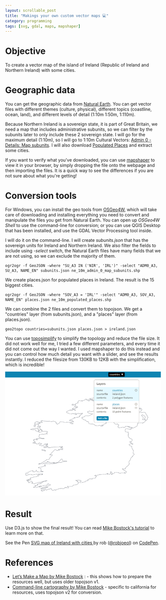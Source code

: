 ```yaml
---
layout: scrollable_post
title: "Makings your own custom vector maps 💻"
category: programming
tags: [svg, gdal, maps, mapshaper]
---
```

# Objective

To create a vector map of the island of Ireland (Republic of Ireland and
  Northern Ireland) with some cities.

# Geographic data

You can get the geographic data from [Natural Earth](https://www.naturalearthdata.com).
You can get vector files with different themes (culture, physical), different
topics (coastline, ocean, land), and different levels of detail
(1:10m 1:50m, 1:110m).

Because Northern Ireland is a sovereign state, it is part of Great Britain, we need
a map that includes administrative subunits, so we can filter by the subunits later to only
include these 2 sovereign state. I will go for the maximum detail (1:10m), so I will go to 1:10m Cultural Vectors: [Admin 0 - Details: Map subunits](https://www.naturalearthdata.com/http//www.naturalearthdata.com/download/10m/cultural/ne_10m_admin_0_map_subunits.zip). I will also download [Populated Places](https://www.naturalearthdata.com/http//www.naturalearthdata.com/download/10m/cultural/ne_10m_populated_places.zip) and extract some cities.

If you want to verify what you've downloaded, you
can use [mapshaper](http://mapshaper.org/) to view it in your
browser, by simply dropping the file onto the webpage and then importing the files. It is a quick way to see the differences if you are not sure about what you're getting!

# Conversion tools

For Windows, you can install the geo tools from [OSGeo4W](https://trac.osgeo.org/osgeo4w/), which will take care of downloading
and installing everything you need to convert and manipulate the files you get from Natural Earth. You can open up *OSGeo4W Shell* to use the command-line for conversion; or you can use QGIS Desktop that has been installed, and use the GDAL Vector Processing tool inside.

I will do it on the command-line. I will create *subunits.json* that has the sovereign units for Ireland and Northern Ireland. We also filter the
fields to include using *-select* switch, the Natural Earth files have many fields that we are not using, so we can exclude the majority of them.

```
ogr2ogr -f GeoJSON -where "SU_A3 IN ('NIR', 'IRL')" -select "ADM0_A3, SU_A3, NAME_EN" subunits.json ne_10m_admin_0_map_subunits.shp
```

We create places.json for populated places in Ireland. The result is the 15 biggest cities.

```
ogr2ogr -f GeoJSON -where "SOV_A3 = 'IRL'" -select "ADM0_A3, SOV_A3, NAME_EN" places.json ne_10m_populated_places.shp
```

We can combine the 2 files and convert them to topojson. We get a "countries" layer (from subunits.json), and a "places" layer (from places.json).

```
geo2topo countries=subunits.json places.json > ireland.json
```

You can use [toposimplify](https://github.com/topojson/topojson-simplify/blob/master/README.md#toposimplify) to simplify the topology and reduce the file size. It did not work well for me, I tried a few different parameters, and every time it did not come out the way I wanted. I used mapshaper to do this instead and you can control how much detail you want with a slider, and see the results instantly. I reduced the filesize from 130KB to 12KB with the simplification, which is incredible!

![mapshaper](/assets/img/blog/2018-06-10-maps/mapshaper.png)

# Result

Use D3.js to show the final result! You can read [Mike Bostock's tutorial](https://bost.ocks.org/mike/map/) to learn more on that.

<p data-height="578" data-theme-id="light" data-slug-hash="qKReXy" data-default-tab="result" data-user="robjoeol" data-embed-version="2" data-pen-title="SVG map of Ireland with cities " class="codepen">See the Pen <a href="https://codepen.io/robjoeol/pen/qKReXy/">SVG map of Ireland with cities </a> by rob (<a href="https://codepen.io/robjoeol">@robjoeol</a>) on <a href="https://codepen.io">CodePen</a>.</p>
<script async src="https://static.codepen.io/assets/embed/ei.js"></script>

# References

- [Let’s Make a Map by Mike Bostock](https://bost.ocks.org/mike/map/) : - this shows how to prepare the resources well, but uses older topojson v1.
- [Command-line cartography by Mike Bostock](https://medium.com/@mbostock/command-line-cartography-part-1-897aa8f8ca2c) - specific to california for resources, uses topojson v2 for conversion.
